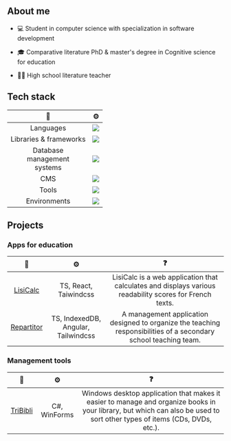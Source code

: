 ## About me

* 💻 Student in computer science with specialization in software development

* 🎓 Comparative literature PhD & master's degree in Cognitive science for education
  
* 👨‍🏫 High school literature teacher

## Tech stack

| 📄    | ⚙️  |
| :--------------: | ------------- |
| Languages     | <a href="https://skillicons.dev"><img src="https://skillicons.dev/icons?i=cs,py,java,js,php,html,css" /></a>|
| Libraries & frameworks | <a href="https://skillicons.dev"><img src="https://skillicons.dev/icons?i=angular,react" /></a>|
| Database <br> management <br> systems | <a href="https://skillicons.dev"><img src="https://skillicons.dev/icons?i=mysql,postgres,mongodb" /></a>|
| CMS           | <a href="https://skillicons.dev"><img src="https://skillicons.dev/icons?i=wordpress" /></a>|
| Tools         | <a href="https://skillicons.dev"><img src="https://skillicons.dev/icons?i=vscode,visualstudio,eclipse" /></a>|
| Environments         | <a href="https://skillicons.dev"><img src="https://skillicons.dev/icons?i=debian,windows" /></a>|

## Projects

### Apps for education
| 📂        | ⚙️           | ❓   |
| :----------------: | :---------------: | :---------------: |
|[LisiCalc](https://filkat34.github.io/lisicalc-react/) | TS, React, Taiwindcss | LisiCalc is a web application that calculates and displays various readability scores for French texts. |
| [Repartitor](https://filkat34.github.io/repartitor-ng/accueil)      | TS, IndexedDB, Angular, Tailwindcss |A management application designed to organize the teaching responsibilities of a secondary school teaching team.|


### Management tools

| 📂        | ⚙️           | ❓   |
| :----------------: | :---------------: | :---------------: |
|[TriBibli](https://github.com/filkat34/TriBibliv2?tab=readme-ov-file) | C#, WinForms |Windows desktop application that makes it easier to manage and organize books in your library, but which can also be used to sort other types of items (CDs, DVDs, etc.).

